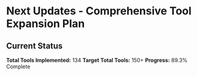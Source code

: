# Next Updates - Comprehensive Tool Expansion Plan

## Current Status
**Total Tools Implemented:** 134
**Target Total Tools:** 150+
**Progress:** 89.3% Complete










